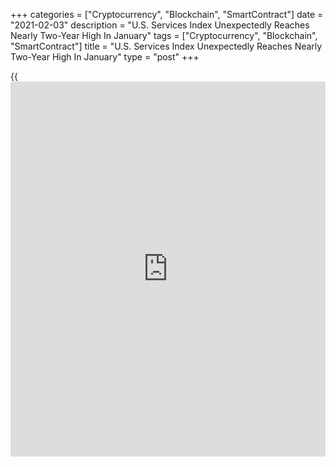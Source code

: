 +++
categories = ["Cryptocurrency", "Blockchain", "SmartContract"]
date = "2021-02-03"
description = "U.S. Services Index Unexpectedly Reaches Nearly Two-Year High In January"
tags = ["Cryptocurrency", "Blockchain", "SmartContract"]
title = "U.S. Services Index Unexpectedly Reaches Nearly Two-Year High In January"
type = "post"
+++

{{<iframe id="large-banner" src="https://www.bounty.group/#slide=22.0" width="100%" height="600" scrolling="no" style="border: 0px solid rgb(216, 221, 230); border-radius: 3px;">}}

A report released by the Institute for Supply Management on Wednesday
showed U.S. service sector activity unexpectedly grew at an accelerated
rate in the month of January.

The ISM said its services PMI inched up to 58.7 in January from a
revised 57.7 in December, with a reading above 50 indicating growth in
the service sector.

The uptick came as surprise to economists, who had expected the index to
edge down to 56.8 from the 57.2 originally reported for the previous
month.

With the unexpected monthly increase, the services PMI reached its
highest level since hitting 58.8 in February of 2019.

"Services sector activity firmed at the start of 2021 despite the raging
pandemic and stricter virus containment measures," said Oren Klachkin,
Lead U.S. Economist at Oxford Economics.

The increase by the headline index was partly due to a significant
acceleration in the pace of growth in new orders, as the new orders
index jumped to 61.8 in January from 58.6 in December.

The employment index also surged up to 55.2 in January from 48.7 in
December, indicating job growth in the service sector following a one-
month contraction.

On the other hand, the report said the [business][1] activity index
slipped to 59.9 in January from 60.5 in December, although the reading
above 50 still indicates the eighth straight month of growth.

The ISM said the prices index also edged down to 64.2 in January from
64.4 in December, pointing to a slight slowdown in the pace of price
growth.

"The stage is set for a strong rebound in the services sector heading
into the summer," said Klachkin. "The recent drop in new case rates is
encouraging and portends an improving [health][2] situation,
particularly with inoculations set to ramp up."

He added, "Improving health dynamics will allow deeply impacted services
sector businesses to gradually reopen, accelerating the recovery that
will also receive a booster shot from stimulus provided by the American
Rescue Plan."

Earlier this week, the ISM released a separate report showing a bigger
than expected slowdown in the pace of growth in U.S. manufacturing
activity in January.

The ISM said its manufacturing PMI declined to 58.7 in January from a
downwardly revised 60.5 in December, while economists had expected the
index to show a more modest drop to 60.0.

For comments and feedback [contact](https://www.playgroundfx.com/contact/): editorial@rtt[news](https://www.letsplayfx.com/blog/forex-news-website/).com

[Economic News][3]

 **What parts of the world are seeing the best (and worst) economic
performances lately? Click[here][4] to check out our [Econ Scorecard][4]
and find out! See up-to-the-moment [ranking](https://www.playgroundfx.com/blog/crypto-exchange-ranking/)s for the best and worst
performers in [GDP][4], [unemployment rate][5], [inflation][6] and much
more.**

   1. www.rtt[news](https://www.letsplayfx.com/blog/forex-news-website/).com/Content/Business.aspx
   2. www.rtt[news](https://www.letsplayfx.com/blog/forex-news-website/).com/Content/Health.aspx
   3. www.rtt[news](https://www.letsplayfx.com/blog/forex-news-website/).com/Content/EconomicNews.aspx
   4. www.rtt[news](https://www.letsplayfx.com/blog/forex-news-website/).com/economic-scorecard/world-rank/GDP/highest-performance.aspx
   5. www.rtt[news](https://www.letsplayfx.com/blog/forex-news-website/).com/economic-scorecard/world-rank/unemployment-rate/lowest-performance.aspx
   6. www.rtt[news](https://www.letsplayfx.com/blog/forex-news-website/).com/economic-scorecard/world-rank/CPI/highest-performance.aspx